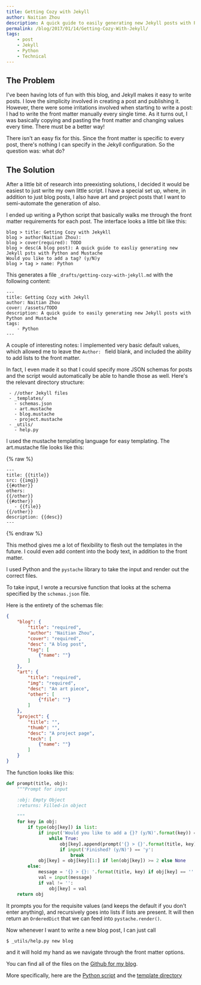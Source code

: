 ```yaml
---
title: Getting Cozy with Jekyll
author: Naitian Zhou
description: A quick guide to easily generating new Jekyll posts with Python and Mustache
permalink: /blog/2017/01/14/Getting-Cozy-With-Jekyll/
tags:
    - post
    - Jekyll
    - Python
    - Technical
---
```


## The Problem

I've been having lots of fun with this blog, and Jekyll makes it easy to write
posts. I love the simplicity involved in creating a post and publishing it.
However, there were some irritations involved when starting to write a post: I
had to write the front matter manually every single time. As it turns out, I was
basically copying and pasting the front matter and changing values every time.
There must be a better way!

There isn't an easy fix for this. Since the front matter is specific to every
post, there's nothing I can specify in the Jekyll configuration. So the question
was: what do?

## The Solution

After a little bit of research into preexisting solutions, I decided it would be
easiest to just write my own little script. I have a special set up, where, in
addition to just blog posts, I also have art and project posts that I want to
semi-automate the generation of also.

I ended up writing a Python script that basically walks me through the front
matter requirements for each post. The interface looks a little bit like this:

```
blog > title: Getting Cozy with Jekykll
blog > author(Naitian Zhou):
blog > cover(required): TODO
blog > desc(A blog post): A quick guide to easliy generating new Jekyll psts with Python and Mustache
Would you like to add a tag? (y/N)y
blog > tag > name: Python
```

This generates a file `_drafts/getting-cozy-with-jekyll.md` with the following
content:

```
---
title: Getting Cozy with Jekyll
author: Naitian Zhou
cover: /assets/TODO
description: A quick guide to easily generating new Jekyll posts with Python and Mustache
tags:
    - Python
---
```

A couple of interesting notes: I implemented very basic default values, which
allowed me to leave the `Author: ` field blank, and included the ability to add
lists to the front matter.

In fact, I even made it so that I could specify more JSON schemas for posts and
the script would automatically be able to handle those as well. Here's the
relevant directory structure:

```
 - //other Jekyll files
 - _templates/
   - schemas.json
   - art.mustache
   - blog.mustache
   - project.mustache
 - _utils/
   - help.py
```

I used the mustache templating language for easy templating. The art.mustache
file looks like this:

{% raw %}
```
---
title: {{title}}
src: {{img}}
{{#other}}
others:
{{/other}}
{{#other}}
   - {{file}}
{{/other}}
description: {{desc}}
---
```
{% endraw %}

This method gives me a lot of flexibility to flesh out the templates in the
future. I could even add content into the body text, in addition to the front
matter.

I used Python and the `pystache` library to take the input and render out the
correct files.

To take input, I wrote a recursive function that looks at the schema specified
by the `schemas.json` file.

Here is the entirety of the schemas file:

```json
{
    "blog": {
        "title": "required",
        "author": "Naitian Zhou",
        "cover": "required",
        "desc": "A blog post",
        "tag": [
            {"name": ""}
        ]
    },
    "art": {
        "title": "required",
        "img": "required",
        "desc": "An art piece",
        "other": [
            {"file": ""}
        ]
    },
    "project": {
        "title": "",
        "thumb": "",
        "desc": "A project page",
        "tech": [
            {"name": ""}
        ]
    }    
}
```

The function looks like this:

```python
def prompt(title, obj):
    """Prompt for input

    :obj: Empty Object
    :returns: Filled-in object

    """
    for key in obj:
        if type(obj[key]) is list:
            if input('Would you like to add a {}? (y/N)'.format(key)) == 'y':
                while True:
                    obj[key].append(prompt('{} > {}'.format(title, key), copy.deepcopy(obj[key][0])))
                    if input('Finished? (y/N)') == 'y':
                        break
            obj[key] = obj[key][1:] if len(obj[key]) >= 2 else None
        else:
            message = '{} > {}: '.format(title, key) if obj[key] == '' else '{} > {}({}): '.format(title, key, obj[key])
            val = input(message)
            if val != '':
                obj[key] = val
    return obj
```

It prompts you for the requisite values (and keeps the default if you don't
enter anything), and recursively goes into lists if lists are present. It will
then return an `OrderedDict` that we can feed into `pystache.render()`.

Now whenever I want to write a new blog post, I can just call

```
$ _utils/help.py new blog
```

and it will hold my hand as we navigate through the front matter options.

You can find all of the files on the [Github for my blog](
https://github.com/naitian/PV2).

More specifically, here are the [Python
script](https://github.com/naitian/PV2/blob/master/_util/help.py) and the
[template directory](https://github.com/naitian/PV2/tree/master/_templates)
